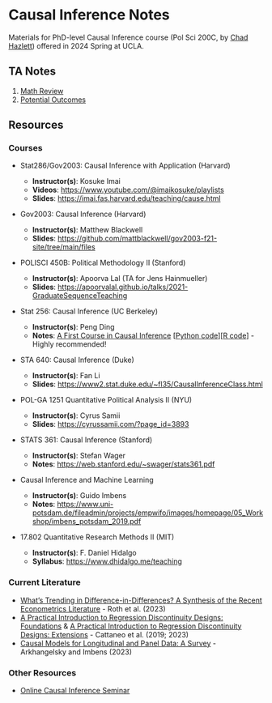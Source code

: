 # Causal Inference Notes

Materials for PhD-level Causal Inference course (Pol Sci 200C, by [Chad Hazlett](https://www.chadhazlett.com/)) offered in 2024 Spring at UCLA.


## TA Notes
1. [Math Review](https://iqss.github.io/prefresher/linearalgebra.html)
2. [Potential Outcomes](https://github.com/haotianchen/Causal-Inference/tree/main/PO)


## Resources

### Courses
- Stat286/Gov2003: Causal Inference with Application (Harvard)
  - **Instructor(s)**: Kosuke Imai
  - **Videos**: https://www.youtube.com/@imaikosuke/playlists
  - **Slides**: https://imai.fas.harvard.edu/teaching/cause.html

- Gov2003: Causal Inference (Harvard)
  - **Instructor(s)**: Matthew Blackwell
  - **Slides**: https://github.com/mattblackwell/gov2003-f21-site/tree/main/files

- POLISCI 450B: Political Methodology II (Stanford)
  - **Instructor(s)**: Apoorva Lal (TA for Jens Hainmueller)
  - **Slides**: https://apoorvalal.github.io/talks/2021-GraduateSequenceTeaching

- Stat 256: Causal Inference (UC Berkeley)
  - **Instructor(s)**: Peng Ding
  - **Notes**: [A First Course in Causal Inference](https://arxiv.org/pdf/2305.18793.pdf) [[Python code](https://github.com/apoorvalal/ding_causalInference_python)][[R code](https://dataverse.harvard.edu/dataset.xhtml?persistentId=doi:10.7910/DVN/ZX3VEV)] - Highly recommended!

- STA 640: Causal Inference (Duke)
  - **Instructor(s)**: Fan Li
  - **Slides**: https://www2.stat.duke.edu/~fl35/CausalInferenceClass.html

- POL-GA 1251 Quantitative Political Analysis II (NYU)
  - **Instructor(s)**: Cyrus Samii
  - **Slides**: https://cyrussamii.com/?page_id=3893

- STATS 361: Causal Inference (Stanford)
  - **Instructor(s)**: Stefan Wager
  - **Notes**: https://web.stanford.edu/~swager/stats361.pdf

- Causal Inference and Machine Learning
  - **Instructor(s)**: Guido Imbens
  - **Notes**: https://www.uni-potsdam.de/fileadmin/projects/empwifo/images/homepage/05_Workshop/imbens_potsdam_2019.pdf

- 17.802 Quantitative Research Methods II (MIT)
  - **Instructor(s)**: F. Daniel Hidalgo
  - **Syllabus**: https://www.dhidalgo.me/teaching

### Current Literature
- [What’s Trending in Difference-in-Differences? A Synthesis of the Recent Econometrics Literature](https://arxiv.org/pdf/2201.01194.pdf) - Roth et al. (2023)
- [A Practical Introduction to Regression Discontinuity Designs: Foundations](https://arxiv.org/pdf/1911.09511.pdf) & [A Practical Introduction to Regression Discontinuity Designs: Extensions](https://arxiv.org/pdf/2301.08958.pdf) - Cattaneo et al. (2019; 2023)
- [Causal Models for Longitudinal and Panel Data: A Survey](https://www.nber.org/papers/w31942) - Arkhangelsky and Imbens (2023)

### Other Resources
- [Online Causal Inference Seminar](https://sites.google.com/view/ocis/home)
